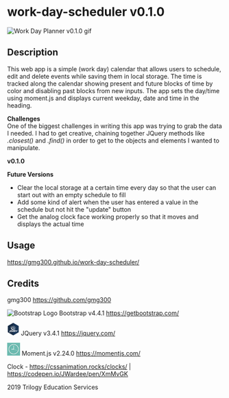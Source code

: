 # work-day-scheduler v0.1.0

<img alt="Work Day Planner v0.1.0 gif" src="assets/images/work-day-planner_0-1-0.gif">

## Description
This web app is a simple (work day) calendar that allows users to schedule, edit and delete events while saving them in local storage. The time is tracked along the calendar showing present and future blocks of time by color and disabling past blocks from new inputs. The app sets the day/time using moment.js and displays current weekday, date and time in the heading.

**Challenges**  
One of the biggest challenges in writing this app was trying to grab the data I needed. I had to get creative, chaining together JQuery methods like *.closest()* and *.find()* in order to get to the objects and elements I wanted to manipulate.

**v0.1.0**


**Future Versions**
* Clear the local storage at a certain time every day so that the user can start out with an empty schedule to fill
* Add some kind of alert when the user has entered a value in the schedule but not hit the "update" button
* Get the analog clock face working properly so that it moves and displays the actual time


## Usage
https://gmg300.github.io/work-day-scheduler/

## Credits
gmg300 https://github.com/gmg300

<img alt="Bootstrap Logo" src="https://upload.wikimedia.org/wikipedia/commons/b/b2/Bootstrap_logo.svg" width="30" height="30"> Bootstrap v4.4.1 https://getbootstrap.com/

<img alt="JQuery Logo" src="assets/images/JQuery-logo.png" width="28" height="30"> JQuery v3.4.1 https://jquery.com/

<img alt="Moment.js Logo" src="assets/images/momentjs-logo.png" width="30" height="30"> Moment.js v2.24.0 https://momentjs.com/

Clock - https://cssanimation.rocks/clocks/ | https://codepen.io/JWardee/pen/XmMvGK


2019 Trilogy Education Services



